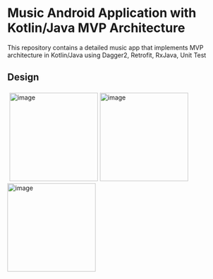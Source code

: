 # Music Android Application with Kotlin/Java MVP Architecture

This repository contains a detailed music app that implements MVP architecture in Kotlin/Java using Dagger2, Retrofit, RxJava, Unit Test
 
 

## Design

  <img src="https://github.com/melikeey/Music-Melikeey/blob/master/ss/ss1.png" width="200" alt="image" style="margin:5px"/><img src="https://github.com/melikeey/Music-Melikeey/blob/master/ss/ss2.png" width="200" alt="image"/><img src="https://github.com/melikeey/Music-Melikeey/blob/master/ss/ss3.png" width="200" alt="image"/>

